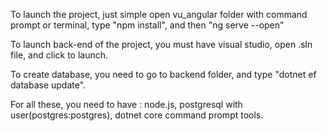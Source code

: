 To launch the project, just simple open vu_angular folder with command prompt or terminal, type "npm install", and then "ng serve --open"

To launch back-end of the project, you must have visual studio, open .sln file, and click to launch.

To create database, you need to go to backend folder, and type "dotnet ef database update".

For all these, you need to have : node.js, postgresql with user(postgres:postgres), dotnet core command prompt tools.